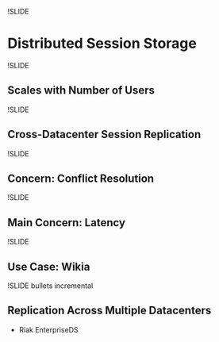 !SLIDE

# Distributed Session Storage #

!SLIDE

## Scales with Number of Users ##

!SLIDE

## Cross-Datacenter Session Replication ##

!SLIDE

## Concern: Conflict Resolution ##

!SLIDE

## Main Concern: Latency ##

!SLIDE

## Use Case: Wikia ##

!SLIDE bullets incremental

## Replication Across Multiple Datacenters ##

* Riak EnterpriseDS
